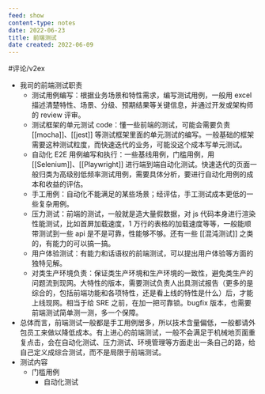 ```yaml
---
feed: show
content-type: notes
date: 2022-06-23
title: 前端测试
date created: 2022-06-09
---
```

#评论/v2ex
- 我司的前端测试职责
	- 测试用例编写：根据业务场景和特性需求，编写测试用例，一般用 excel 描述清楚特性、场景、分级、预期结果等关键信息，并通过开发或架构师的 review 评审。
	- 测试框架的单元测试 code：懂一些前端的测试，可能会需要负责 [[mocha]]、[[jest]] 等测试框架里面的单元测试的编写。一般基础的框架需要这种测试粒度，而快速迭代的业务，可能没这个成本写单元测试。
	- 自动化 E2E 用例编写和执行：一些基线用例，门槛用例，用 [[Selenium]]、[[Playwright]] 进行端到端自动化测试。快速迭代的页面一般归类为高级别低频率测试用例，需要具体分析，要进行自动化用例的成本和收益的评估。
	- 手工用例：自动化不能满足的某些场景；经评估，手工测试成本更低的一些复杂用例。
	- 压力测试：前端的测试，一般就是造大量假数据，对 js 代码本身进行渲染性能测试，比如首屏加载速度，1 万行的表格的加载速度等等，一般能顺带测试到一些 api 是不是可靠，性能够不够。还有一些 [[混沌测试]] 之类的，有能力的可以搞一搞。
	- 用户体验测试：有能力和话语权的前端测试，可以提出用户体验等方面的独特见解。
	- 对类生产环境负责：保证类生产环境和生产环境的一致性，避免类生产的问题流到现网。大特性的版本，需要测试负责人出具测试报告（更多的是综合的，包括前端功能和各项特性，还是看上线的特性是什么）后，才能上线现网。相当于给 SRE 之前，在加一把可靠锁。bugfix 版本，也需要前端测试简单测一测，多一个保障。
- 总体而言，前端测试一般都是手工用例居多，所以技术含量偏低，一般都请外包员工来做以降低成本。有上进心的前端测试，一般不会满足于机械地页面重复点击，会在自动化测试、压力测试、环境管理等方面走出一条自己的路，给自己定义成综合测试，而不是局限于前端测试。
- 测试内容
	- 门槛用例
		- 自动化测试
